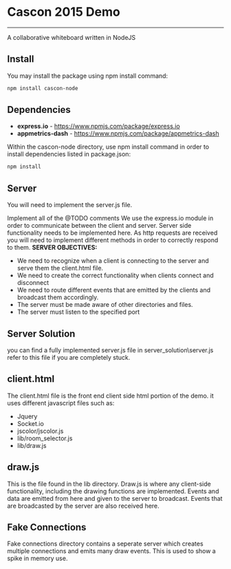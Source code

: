 # Cascon 2015 Demo
-----------
A collaborative whiteboard written in NodeJS

Install
--------
You may install the package using npm install command:

```bash
npm install cascon-node
```
Dependencies
--------
* **express.io** - https://www.npmjs.com/package/express.io
* **appmetrics-dash** - https://www.npmjs.com/package/appmetrics-dash

Within the cascon-node directory, use npm install command in order to install dependencies listed in package.json:
```bash
npm install
```


Server
--------
You will need to implement the server.js file.

Implement all of the @TODO comments 
We use the express.io module in order to communicate between the client and server.
Server side functionality needs to be implemented here.
As http requests are received you will need to implement different methods in order to correctly
respond to them. 
**SERVER OBJECTIVES:** 
* We need to recognize when a client is connecting to the server and serve them the client.html file.
* We need to create the correct functionality when clients connect and disconnect
* We need to route different events that are emitted by the clients and broadcast them accordingly.
* The server must be made aware of other directories and files.
* The server must listen to the specified port

Server Solution
--------
you can find a fully implemented server.js file in server_solution\server.js 
refer to this file if you are completely stuck.

client.html
--------
The client.html file is the front end client side html portion of the demo. it uses different javascript files such as:
* Jquery
* Socket.io
* jscolor/jscolor.js
* lib/room_selector.js
* lib/draw.js

draw.js
--------
This is the file found in the lib directory. 
Draw.js is where any client-side functionality, including the drawing functions are implemented.
Events and data are emitted from here and given to the server to broadcast.
Events that are broadcasted by the server are also received here.

Fake Connections
--------
Fake connections directory contains a seperate server which creates multiple connections and emits many draw events.
This is used to show a spike in memory use.
